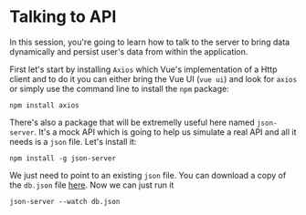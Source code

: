# Talking to API

In this session, you're going to learn how to talk to the server to bring data dynamically and persist user's data from within the application.

First let's start by installing `Axios` which Vue's implementation of a Http client and to do it you can either bring the Vue UI (`vue ui`) and look for `axios` or simply use the command line to install the `npm` package:

```
npm install axios
```

There's also a package that will be extremelly useful here named `json-server`. It's a mock API which is going to help us simulate a real API and all it needs is a `json` file. Let's install it:

```
npm install -g json-server
```

We just need to point to an existing `json` file. You can download a copy of the `db.json` file [here](sample/db.json). Now we can just run it

```
json-server --watch db.json
```
